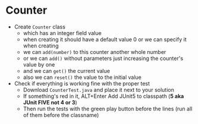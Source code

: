# Counter

- Create `Counter` class
  - which has an integer field value
  - when creating it should have a default value 0 or we can specify it when
    creating
  - we can `add(number)` to this counter another whole number
  - or we can `add()` without parameters just increasing the counter's value by
    one
  - and we can `get()` the current value
  - also we can `reset()` the value to the initial value
- Check if everything is working fine with the proper test
  - Download `CounterTest.java` and place it next to your solution
  - If something's red in it, ALT+Enter Add JUnit5 to classpath (**5 aka JUnit
    FIVE not 4 or 3**)
  - Then run the tests with the green play button before the lines (run all of
    them before the classname)
